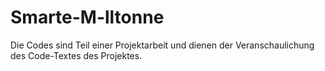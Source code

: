 # Smarte-M-lltonne
Die Codes sind Teil einer Projektarbeit und dienen der Veranschaulichung des Code-Textes des Projektes.
